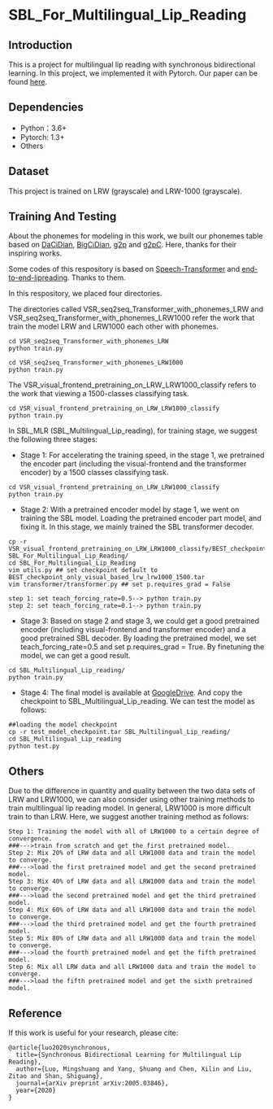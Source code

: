 # SBL_For_Multilingual_Lip_Reading
Introduction
----
This is a project for multilingual lip reading with synchronous bidirectional learning. 
In this project, we implemented it with Pytorch. Our paper can be found [here](https://arxiv.org/abs/2005.03846).

Dependencies
----
* Python：3.6+
* Pytorch: 1.3+
* Others

Dataset
----
This project is trained on LRW (grayscale) and LRW-1000 (grayscale).

Training And Testing
----
About the phonemes for modeling in this work, we built our phonemes table based on [DaCiDian](https://github.com/aishell-foundation/DaCiDian), 
[BigCiDian](https://github.com/speechio/BigCiDian), [g2p](https://github.com/Kyubyong/g2p) and [
g2pC](https://github.com/Kyubyong/g2pC). Here, thanks for their inspiring works. 

Some codes of this respository is based on [Speech-Transformer](https://github.com/kaituoxu/Speech-Transformer) and [end-to-end-lipreading](https://github.com/mpc001/end-to-end-lipreading). 
Thanks to them.

In this respository, we placed four directories. 

The directories called VSR_seq2seq_Transformer_with_phonemes_LRW and VSR_seq2seq_Transformer_with_phonemes_LRW1000 
refer the work that train the model LRW and LRW1000 each other with phonemes. 
```
cd VSR_seq2seq_Transformer_with_phonemes_LRW
python train.py
```
```
cd VSR_seq2seq_Transformer_with_phonemes_LRW1000
python train.py
```
The VSR_visual_frontend_pretraining_on_LRW_LRW1000_classify refers to the work that viewing a 1500-classes classifying task. 
```
cd VSR_visual_frontend_pretraining_on_LRW_LRW1000_classify
python train.py
```
In SBL_MLR (SBL_Multilingual_Lip_reading), for training stage, we suggest the following three stages:
* Stage 1: For accelerating the training speed, in the stage 1, we pretrained the encoder part 
(including the visual-frontend and the transformer encoder) by a 1500 classes classifying task.
```
cd VSR_visual_frontend_pretraining_on_LRW_LRW1000_classify
python train.py
```
* Stage 2: With a pretrained encoder model by stage 1, we went on training the SBL model. 
Loading the pretrained encoder part model, and fixing it. In this stage, we mainly trained the 
SBL transformer decoder. 
```
cp -r VSR_visual_frontend_pretraining_on_LRW_LRW1000_classify/BEST_checkpoint_only_visual_based_lrw_lrw1000_1500.tar SBL_For_Multilingual_Lip_Reading/
cd SBL_For_Multilingual_Lip_Reading
vim utils.py ## set checkpoint default to BEST_checkpoint_only_visual_based_lrw_lrw1000_1500.tar
vim transformer/transformer.py ## set p.requires_grad = False

step 1: set teach_forcing_rate=0.5--> python train.py
step 2: set teach_forcing_rate=0.1--> python train.py
```
* Stage 3: Based on stage 2 and stage 3, we could get a good pretrained encoder (including visual-frontend
 and transformer encoder) and a good pretrained SBL decoder. By loading the pretrained model, we set teach_forcing_rate=0.5
 and set p.requires_grad = True. By finetuning the model, we can get a good result.
```
cd SBL_Multilingual_Lip_reading/
python train.py
```
* Stage 4: The final model is available at [GoogleDrive](https://drive.google.com/file/d/113zUIOWHCAJpQzh9S5LcSsuR8HGoRUUV/view?usp=sharing).
And copy the checkpoint to SBL_Multilingual_Lip_reading. We can test the model as follows:
```
##loading the model checkpoint
cp -r test_model_checkpoint.tar SBL_Multilingual_Lip_reading/
cd SBL_Multilingual_Lip_reading
python test.py
```
Others
----
Due to the difference in quantity and quality between the two data sets of LRW and LRW1000, we can also consider
using other training methods to train multilingual lip reading model. In general, LRW1000 is more difficult train to than 
LRW. Here, we suggest another training method as follows: 
```
Step 1: Training the model with all of LRW1000 to a certain degree of convergence.
###--->train from scratch and get the first pretrained model.
Step 2: Mix 20% of LRW data and all LRW1000 data and train the model to converge.
###--->load the first pretrained model and get the second pretrained model.
Step 3: Mix 40% of LRW data and all LRW1000 data and train the model to converge.
###--->load the second pretrained model and get the third pretrained model.
Step 4: Mix 60% of LRW data and all LRW1000 data and train the model to converge.
###--->load the third pretrained model and get the fourth pretrained model.
Step 5: Mix 80% of LRW data and all LRW1000 data and train the model to converge.
###--->load the fourth pretrained model and get the fifth pretrained model.
Step 6: Mix all LRW data and all LRW1000 data and train the model to converge.
###--->load the fifth pretrained model and get the sixth pretrained model.
```

Reference
----
If this work is useful for your research, please cite:
```
@article{luo2020synchronous,
  title={Synchronous Bidirectional Learning for Multilingual Lip Reading},
  author={Luo, Mingshuang and Yang, Shuang and Chen, Xilin and Liu, Zitao and Shan, Shiguang},
  journal={arXiv preprint arXiv:2005.03846},
  year={2020}
}
```
